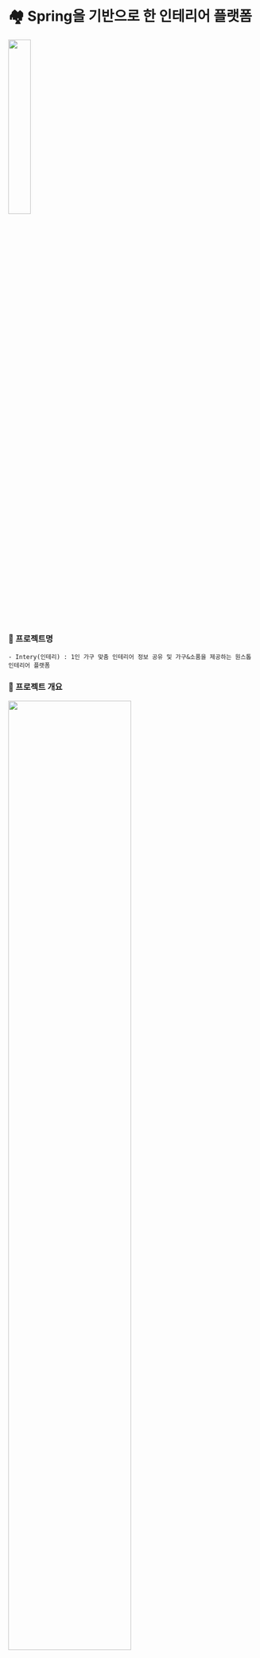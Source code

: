 
# 🏘 Spring을 기반으로 한 인테리어 플랫폼
<img src="https://user-images.githubusercontent.com/78997066/116802169-cb801d80-ab4b-11eb-853b-0020a4b229e0.png" width="30%">

### 🔗 프로젝트명
``` 
- Intery(인테리) : 1인 가구 맞춤 인테리어 정보 공유 및 가구&소품을 제공하는 원스톱 인테리어 플랫폼
```

### 🔗 프로젝트 개요
<img src="https://user-images.githubusercontent.com/78997066/117141830-f4bdd980-ade9-11eb-929d-3a576a665727.PNG" width="70%">

### 🔗 팀 구성
- 팀장 : [이해창](https://github.com/leehaechang)
- 팀원 : [곽소언](https://github.com/soeonkwak), [김서연](https://github.com/jjinrj), [오솔미](https://github.com/solmioh), [이주옥](https://github.com/juok02), [임하람](https://github.com/raaamizi), [장종익](https://github.com/jji307), [조연수](https://github.com/yeonsu-cho)


   #### 담당업무
   ``` 
   - 오솔미 : 회원가입&회원정보수정 / 로그인 / 비밀번호 찾기 / 회원 등급(트랜잭션)
   - 이주옥 : 스토어 홈 / 스토어 카테고리
   - 조연수 : 장바구니 / 스토어 상품 단건 조회
   - 장종익 : 마이페이지 / 헤더
   - 이해창 : 커뮤니티 홈 / 커뮤니티 집들이 / 상품 옵션 추가
   - 곽소언 : 커뮤니티 집들이 단건 조회 / 스크랩북
   - 김서연 : 집들이 등록&수정 / 커뮤니티 QnA 등록&수정 / 스토어 상품 등록&수정
   - 임하람 : 커뮤니티 QnA 목록 조회 / 커뮤니티 QnA 단건 조회 / 결제
   ```

### 🔗 프로젝트 선정 기준
- 시장성 : 인테리어에 대한 소비자의 관심과 리모델링 시장 규모가 계속해서 증가하고 있다.  따라서 다양한 인테리어 정보를 공유하고, 오프라인 중심의 시공 산업을 온라인으로 확장해 고객과 전문가가 만날 수 있는 장을 제공하기 위해 이 프로젝트를 선택하게 되었다. 
- 편리성 : 인테리어 정보 공유 뿐 아니라, 여러 사용자 및 전문가가 올린 인테리어 사진 속 제품을 편리하게 구매할 수 있는 경험을 제공할 수 있을 것으로 예상한다.
- 유연성 : 구현할 수 있는 기능이 많은 ‘오늘의 집’ 사이트를 벤치마킹하여 프로젝트 진행 기간 동안 구현할 수 있는 범위 내에서 유효한 결과를 창출하는 것을 고려하였다.
- 차별성 : 
   - 1인 가구 맞춤형 인테리어 정보 제공
   - 회원 등급제 운영 

### 🔗 기획서
- [LAST_기획서.pdf](https://github.com/code-you-dream-with-me/LAST_PROJECT/files/6410604/LAST_.pdf)

### 🔗 요구사항정의서
<details markdown="1">
<summary>접기/펼치기</summary>

<img src="https://user-images.githubusercontent.com/78997066/117229387-e4dbdf00-ae55-11eb-880e-c76bdc5367e0.png">
</details>

### 🔗 WBS
<details markdown="1">
<summary>접기/펼치기</summary>

<img src="https://user-images.githubusercontent.com/78997066/117229473-0fc63300-ae56-11eb-8e76-5408e1586dc5.png">
</details>

### 🔗 개발 아키텍쳐_Spring MVC
<img src="https://user-images.githubusercontent.com/78997066/117125198-2fb51280-add4-11eb-8178-e367a7a22d13.png" width="70%">

### 🔗 개발 환경
<details markdown="1">
<summary>접기/펼치기</summary>

<img src="https://user-images.githubusercontent.com/78997066/117229569-3a17f080-ae56-11eb-9753-68cf9a25553f.png">
</details>

### 🔗 개발 목록
<details markdown="1">
<summary>접기/펼치기</summary>

<img src="https://user-images.githubusercontent.com/78997066/117229710-79ded800-ae56-11eb-8dc6-8e8d5f4e56b2.png">
</details>

### 🔗 단위테스트
- [JUnit Test](https://github.com/code-you-dream-with-me/LAST_PROJECT/tree/main/LAST_PROJECT/src/test/java/com/sist/last)

### 🔗 사용 오픈 API
- [로그인 API](https://github.com/code-you-dream-with-me/LAST_PROJECT/tree/main/LAST_PROJECT/src/main/webapp/WEB-INF/views/login)

   #### 카카오 로그인 API
   ``` 
   - link : https://developers.kakao.com/
   - 사용처 : 로그인 기능
   ```

   #### 네이버 로그인 API
   ``` 
   - link : https://developers.naver.com/
   - 사용처 : 로그인 기능
   ```
